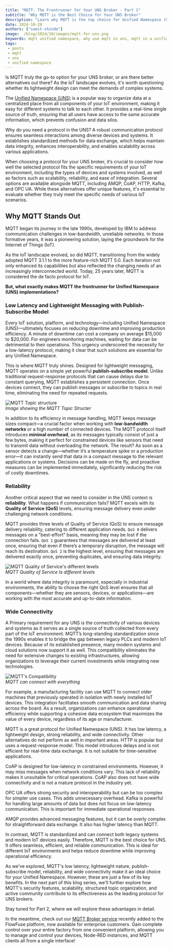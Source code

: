 ```yaml
--- 
title: "MQTT: The Frontrunner for Your UNS Broker - Part 1" 
subtitle: "Why MQTT is the Best Choice for Your UNS Broker"
description: "Learn why MQTT is the top choice for Unified Namespace (UNS) brokers and explore the ideal platform that simplifies the connection of devices and services while providing a reliable MQTT broker service."
date: 2024-10-28
authors: ["sumit-shinde"]
image:  /blog/2024/10/images/mqtt-for-uns.png
keywords: mqtt unified namespace, why use mqtt in uns, mqtt in a unified namespace, mqtt data modeling UNS, Best protocols for UNS IoT, Implementing UNS with MQTT, Unified Namespace protocols
tags: 
 - posts
 - mqtt
 - uns
 - unified namespace
---
```


Is MQTT truly the go-to option for your UNS broker, or are there better alternatives out there? As the IoT landscape evolves, it's worth questioning whether its lightweight design can meet the demands of complex systems. 

<!--more-->

The [Unified Namespace (UNS)](/blog/2023/12/introduction-to-unified-namespace/) is a popular way to organize data at a centralized place from all components of your IoT environment, making it easy for different systems to talk to each other. It provides a real-time single source of truth, ensuring that all users have access to the same accurate information, which prevents confusion and data silos.

Why do you need a protocol in the UNS? A robust communication protocol ensures seamless interactions among diverse devices and systems. It establishes standardized methods for data exchange, which helps maintain data integrity, enhances interoperability, and enables scalability across various applications.

When choosing a protocol for your UNS broker, it’s crucial to consider how well the selected protocol fits the specific requirements of your IoT environment, including the types of devices and systems involved, as well as factors such as scalability, reliability, and ease of integration. Several options are available alongside MQTT, including AMQP, CoAP, HTTP, Kafka, and OPC UA. While these alternatives offer unique features, it's essential to evaluate whether they truly meet the specific needs of various IoT scenarios.

## Why MQTT Stands Out

MQTT began its journey in the late 1990s, developed by IBM to address communication challenges in low-bandwidth, unreliable networks. In those formative years, it was a pioneering solution, laying the groundwork for the Internet of Things (IoT).

As the IoT landscape evolved, so did MQTT, transitioning from the widely adopted MQTT 3.1.1 to the more feature-rich MQTT 5.0. Each iteration not only enhanced its capabilities but also reflected the changing needs of an increasingly interconnected world. Today, 25 years later, MQTT is considered the de facto protocol for IoT.

**But, what exactly makes MQTT the frontrunner for Unified Namespace (UNS) implementations?**

### Low Latency and Lightweight Messaging with Publish-Subscribe Model

Every IoT solution, platform, and technology—including Unified Namespace (UNS)—ultimately focuses on reducing downtime and improving production efficiency. A minute of downtime can cost a company on average $15,000 to $20,000. For engineers monitoring machines, waiting for data can be detrimental to their operations. This urgency underscored the necessity for a low-latency protocol, making it clear that such solutions are essential for any Unified Namespace.

This is where MQTT truly shines. Designed for lightweight messaging, MQTT operates on a simple yet powerful **publish-subscribe model**. Unlike traditional request-response protocols that can cause delays due to constant querying, MQTT establishes a persistent connection. Once devices connect, they can publish messages or subscribe to topics in real time, eliminating the need for repeated requests.

![MQTT Topic structure](./images/mqtt-packate-size.png)  
_Image showing the MQTT Topic Structer_

In addition to its efficiency in message handling, MQTT keeps message sizes compact—a crucial factor when working with **low-bandwidth networks** or a high number of connected devices. The MQTT protocol itself introduces **minimal overhead**, as its messages typically consist of just a few bytes, making it perfect for constrained devices like sensors that need to transmit data without overloading the network. The result? As soon as a sensor detects a change—whether it’s a temperature spike or a production error—it can instantly send that data in a compact message to the relevant applications or systems. Decisions can be made on the fly, and proactive measures can be implemented immediately, significantly reducing the risk of costly downtimes.

### Reliability

Another critical aspect that we need to consider in the UNS context is **reliability**. What happens if communication fails? MQTT excels with its **Quality of Service (QoS)** levels, ensuring message delivery even under challenging network conditions.

MQTT provides three levels of Quality of Service (QoS) to ensure message delivery reliability, catering to different application needs. `QoS 0` delivers messages on a "best-effort" basis, meaning they may be lost if the connection fails. `QoS 1` guarantees that messages are delivered at least once, ensuring that even if there’s a temporary disruption, the message will reach its destination. `QoS 2` is the highest level, ensuring that messages are delivered exactly once, preventing duplicates, and ensuring data integrity.

![MQTT Quality of Service's different levels](./images/mqtt-qos.png)  
_MQTT Quality of Service Is different levels_

In a world where data integrity is paramount, especially in industrial environments, the ability to choose the right QoS level ensures that all components—whether they are sensors, devices, or applications—are working with the most accurate and up-to-date information.

### Wide Connectivity

A Primary requirement for any UNS is the connectivity of various devices and systems as it serves as a single source of truth collected from every part of the IoT environment. MQTT’s long-standing standardization since the 1990s enables it to bridge the gap between legacy PLCs and modern IoT devices. Because of its established presence, many modern systems and cloud solutions now support it as well. This compatibility eliminates the need for extensive changes to existing infrastructures, allowing organizations to leverage their current investments while integrating new technologies.

![MQTT's Compatibility](./images/mqtt-compatiblity.png)  
_MQTT can connect with everything_

For example, a manufacturing facility can use MQTT to connect older machines that previously operated in isolation with newly installed IoT devices. This integration facilitates smooth communication and data sharing across the board. As a result, organizations can enhance operational efficiency while supporting a cohesive data ecosystem that maximizes the value of every device, regardless of its age or manufacturer.

MQTT is a great protocol for Unified Namespace (UNS). It has low latency, a lightweight design, strong reliability, and wide connectivity. Other alternatives do not perform as well in important areas. HTTP is popular but uses a request-response model. This model introduces delays and is not efficient for real-time data exchange. It is not suitable for time-sensitive applications.

CoAP is designed for low-latency in constrained environments. However, it may miss messages when network conditions vary. This lack of reliability makes it unsuitable for critical operations. CoAP also does not have wide connectivity and is not a mature protocol in the industry yet.

OPC UA offers strong security and interoperability but can be too complex for simpler use cases. This adds unnecessary overhead. Kafka is powerful for handling large amounts of data but does not focus on low-latency communication. This is important for immediate operational responses.

AMQP provides advanced messaging features, but it can be overly complex for straightforward data exchange. It also has higher latency than MQTT.

In contrast, MQTT is standardized and can connect both legacy systems and modern IoT devices easily. Therefore, MQTT is the best choice for UNS. It offers seamless, efficient, and reliable communication. This is ideal for different IoT environments and helps reduce downtime while improving operational efficiency.

As we've explored, MQTT's low latency, lightweight nature, publish-subscribe model, reliability, and wide connectivity make it an ideal choice for your Unified Namespace. However, these are just a few of its key benefits. In the next part of this blog series, we'll further explore how MQTT's security features, scalability, structured topic organization, and active community contribute to its effectiveness as the leading protocol for UNS brokers.

Stay tuned for Part 2, where we will explore these advantages in detail.

In the meantime, check out our [MQTT Broker service](/blog/2024/10/flowfuse-release-2-10/#mqtt-broker) recently added to the FlowFuse platform, now available for enterprise customers. Gain complete control over your entire factory from one convenient platform, allowing you to manage and control your devices, Node-RED instances, and MQTT clients all from a single interface!
